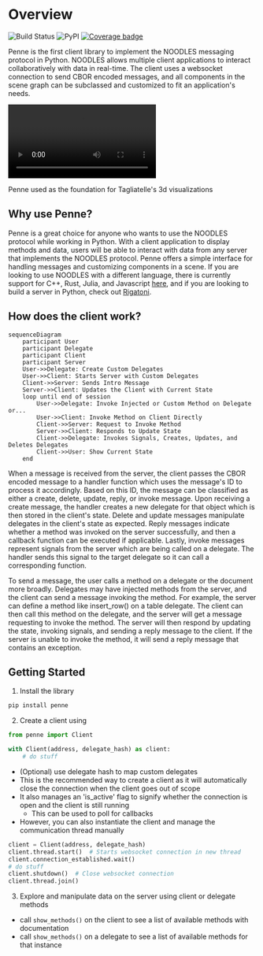 # Overview

![Build Status](https://github.com/InsightCenterNoodles/Penne/workflows/CI/badge.svg)
![PyPI](https://img.shields.io/pypi/v/Penne)
[![Coverage badge](https://img.shields.io/endpoint?url=https://raw.githubusercontent.com/InsightCenterNoodles/Penne/python-coverage-comment-action-data/endpoint.json&color=brightgreen)](https://htmlpreview.github.io/?https://github.com/InsightCenterNoodles/Penne/blob/python-coverage-comment-action-data/htmlcov/index.html)

Penne is the first client library to implement the NOODLES messaging protocol in Python. NOODLES allows multiple client
applications to interact collaboratively with data in real-time. The client uses a websocket connection to send CBOR 
encoded messages, and all components in the scene graph can be subclassed and customized to fit an application's 
needs. 

<video autoplay loop src="assets/demo.mov">  video </video> 
<figcaption>Penne used as the foundation for Tagliatelle's 3d visualizations</figcaption>


## Why use Penne?

Penne is a great choice for anyone who wants to use the NOODLES protocol while working in Python. With a client
application to display methods and data, users will be able to interact with data from any server that
implements the NOODLES protocol. Penne offers a simple interface for handling messages and customizing components
in a scene. If you are looking to use NOODLES with a different language, there is currently support for C++, Rust, 
Julia, and Javascript [here](https://github.com/InsightCenterNoodles/), and if you are looking to build a server in 
Python, check out [Rigatoni](https://insightcenternoodles.github.io/Rigatoni/).

## How does the client work?

```mermaid
sequenceDiagram
    participant User
    participant Delegate
    participant Client
    participant Server
    User->>Delegate: Create Custom Delegates
    User->>Client: Starts Server with Custom Delegates
    Client->>Server: Sends Intro Message
    Server->>Client: Updates the Client with Current State
    loop until end of session
        User->>Delegate: Invoke Injected or Custom Method on Delegate or...
        User->>Client: Invoke Method on Client Directly
        Client->>Server: Request to Invoke Method
        Server->>Client: Responds to Update State
        Client->>Delegate: Invokes Signals, Creates, Updates, and Deletes Delegates
        Client->>User: Show Current State
    end
```

When a message is received from the server, the client passes the CBOR encoded message to a handler function which uses
the message's ID to process it accordingly. Based on this ID, the message can be classified as either a create, delete, 
update, reply, or invoke message. Upon receiving a create message, the handler creates a new delegate for that object
which is then stored in the client's state. Delete and update messages manipulate delegates in the client's state as expected. 
Reply messages indicate whether a method was invoked on the server successfully, and then a callback function can be 
executed if applicable. Lastly, invoke messages represent signals from the server which are being called on a delegate. 
The handler sends this signal to the target delegate so it can call a corresponding function. 

To send a message, the user calls a method on a delegate or the document more broadly. Delegates may have injected 
methods from the server, and the client can send a message invoking the method. For example, the server can define a
method like insert_row() on a table delegate. The client can then call this method on the delegate, and the server will
get a message requesting to invoke the method. The server will then respond by updating the state, invoking signals, 
and sending a reply message to the client. If the server is unable to invoke the method, it will send a reply message
that contains an exception.



## Getting Started
1. Install the library
```python
pip install penne
```
2. Create a client using 
```python
from penne import Client

with Client(address, delegate_hash) as client:
    # do stuff
```
- (Optional) use delegate hash to map custom delegates
- This is the recommended way to create a client as it will automatically close the connection when the client goes out of scope
- It also manages an 'is_active' flag to signify whether the connection is open and the client is still running
  - This can be used to poll for callbacks
- However, you can also instantiate the client and manage the communication thread manually
```python
client = Client(address, delegate_hash)
client.thread.start()  # Starts websocket connection in new thread
client.connection_established.wait() 
# do stuff
client.shutdown()  # Close websocket connection
client.thread.join()
```
3. Explore and manipulate data on the server using client or delegate methods
- call `show_methods()` on the client to see a list of available methods with documentation
- call `show_methods()` on a delegate to see a list of available methods for that instance
